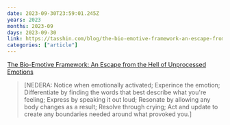 ```yaml
---
date: 2023-09-30T23:59:01.245Z
years: 2023
months: 2023-09
days: 2023-09-30
link: https://tasshin.com/blog/the-bio-emotive-framework-an-escape-from-the-hell-of-unprocessed-emotions/
categories: ["article"]
---
```

[The Bio-Emotive Framework: An Escape from the Hell of Unprocessed Emotions](https://tasshin.com/blog/the-bio-emotive-framework-an-escape-from-the-hell-of-unprocessed-emotions/)

> [NEDERA: Notice when emotionally activated; Experince the emotion; Differentiate by finding the words that best describe what you're feeling; Express by speaking it out loud; Resonate by allowing any body changes as a result; Resolve through crying; Act and update to create any boundaries needed around what provoked you.]
